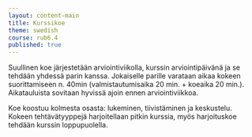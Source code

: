 ```yaml
---
layout: content-main
title: Kurssikoe
theme: swedish
course: rub6.4
published: true
---
```

Suullinen koe järjestetään arviointiviikolla, kurssin arviointipäivänä ja se tehdään yhdessä parin kanssa. Jokaiselle parille varataan aikaa kokeen suorittamiseen n. 40min (valmistautumisaika 20 min. + koeaika 20 min.). Aikatauluista sovitaan hyvissä ajoin ennen arviointiviikkoa.

Koe koostuu kolmesta osasta: lukeminen, tiivistäminen ja keskustelu. Kokeen tehtävätyyppejä harjoitellaan pitkin kurssia, myös harjoituskoe tehdään kurssin loppupuolella.
